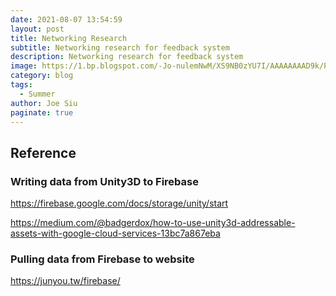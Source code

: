 ```yaml
---
date: 2021-08-07 13:54:59
layout: post
title: Networking Research
subtitle: Networking research for feedback system
description: Networking research for feedback system
image: https://1.bp.blogspot.com/-Jo-nulemNwM/XS9NB0zYU7I/AAAAAAAAD9k/Pqe6dInXSHY9fiK3b096Ra2uUWRXMZMOQCLcBGAs/s1600/Firebase_Tasks.png
category: blog
tags:
  - Summer
author: Joe Siu
paginate: true
---
```

## Reference

### Writing data from Unity3D to Firebase

<https://firebase.google.com/docs/storage/unity/start>

<https://medium.com/@badgerdox/how-to-use-unity3d-addressable-assets-with-google-cloud-services-13bc7a867eba>

### Pulling data from Firebase to website

<https://junyou.tw/firebase/>